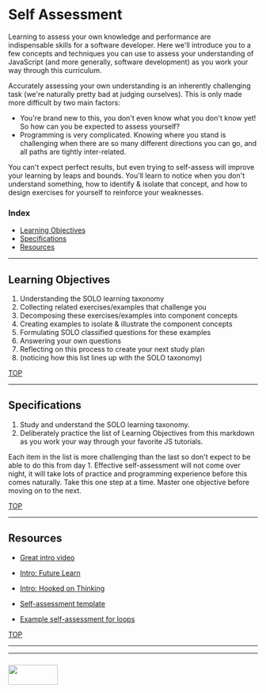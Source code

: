 # Self Assessment

Learning to assess your own knowledge and performance are indispensable skills for a software developer.  Here we'll introduce you to a few concepts and techniques you can use to assess your understanding of JavaScript (and more generally, software development) as you work your way through this curriculum.

Accurately assessing your own understanding is an inherently challenging task (we're naturally pretty bad at judging ourselves).  This is only made more difficult by two main factors:
* You're brand new to this, you don't even know what you don't know yet! So how can you be expected to assess yourself?
* Programming is very complicated.  Knowing where you stand is challenging when there are so many different directions you can go, and all paths are tightly inter-related.

You can't expect perfect results, but even trying to self-assess will improve your learning by leaps and bounds.  You'll learn to notice when you don't understand something, how to identify & isolate that concept, and how to design exercises for yourself to reinforce your weaknesses.

### Index
* [Learning Objectives](#learning-objectives)
* [Specifications](#specifications)
* [Resources](#resources)

---

## Learning Objectives

1. Understanding the SOLO learning taxonomy
2. Collecting related exercises/examples that challenge you
3. Decomposing these exercises/examples into component concepts
4. Creating examples to isolate & illustrate the component concepts
5. Formulating SOLO classified questions for these examples
6. Answering your own questions
7. Reflecting on this process to create your next study plan
8. (noticing how this list lines up with the SOLO taxonomy)


[TOP](#self-assessment)

---

## Specifications
 
1. Study and understand the SOLO learning taxonomy.
2. Deliberately practice the list of Learning Objectives from this markdown as you work your way through your favorite JS tutorials.  

Each item in the list is more challenging than the last so don't expect to be able to do this from day 1.  Effective self-assessment will not come over night, it will take lots of practice and programming experience before this comes naturally.  Take this one step at a time.  Master one objective before moving on to the next.


[TOP](#self-assessment)


___

## Resources

* [Great intro video](https://www.youtube.com/watch?v=_ZoIPXJ8XRQ)
* [Intro: Future Learn](https://www.futurelearn.com/courses/learning-teaching-university/0/steps/26410)
* [Intro: Hooked on Thinking](http://www.pamhook.com/mediawiki/images/b/b2/SOLO_Taxonomy%2C_Scratch_and_Angles_in_Geometry.pdf)

* [Self-assessment template](http://pamhook.com/mediawiki/images/e/ee/SOLO_Functioning_Knowledge_Rubric_Template.pdf)
* [Example self-assessment for loops](http://pamhook.com/mediawiki/images/1/10/HookED_Writing_Code_Rubric.pdf)


[TOP](#self-assessment)

___
___
### <a href="http://elewa.education/blog" target="_blank"><img src="https://user-images.githubusercontent.com/18554853/34921062-506450ae-f97d-11e7-875f-6feeb26ad72d.png" width="100" height="40"/></a>

